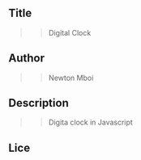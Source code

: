 ## Title
>> Digital Clock
## Author
>> Newton Mboi
## Description
>> Digita clock in Javascript 
## Lice